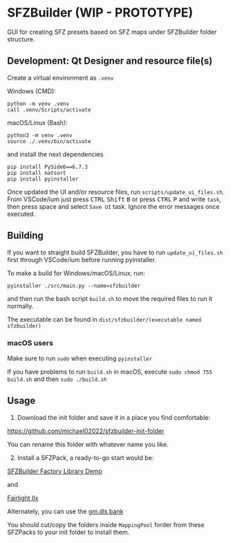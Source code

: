# SFZBuilder (WIP - PROTOTYPE)

GUI for creating SFZ presets based on SFZ maps under SFZBuilder folder structure.

## Development: Qt Designer and resource file(s)
Create a virtual environment as `.venv`

Windows (CMD):

```
python -m venv .venv
call .venv/Scripts/activate
```

macOS/Linux (Bash):

```
python3 -m venv .venv
source ./.venv/bin/activate
```

and install the next dependencies

```
pip install PySide6==6.7.3
pip install natsort
pip install pyinstaller
```

Once updated the UI and/or resource files, run `scripts/update_ui_files.sh`.<br/>
From VSCode/ium just press <kbd>CTRL</kbd> <kbd>Shift</kbd> <kbd>B</kbd> or press <kbd>CTRL</kbd> <kbd>P</kbd> and write `task`, then press space and select `Save UI` task. Ignore the error messages once executed.

## Building
If you want to straight build SFZBuilder, you have to run `update_ui_files.sh` first through VSCode/ium before running pyinstaller.

To make a build for Windows/macOS/Linux, run:

```
pyinstaller ./src/main.py --name=sfzbuilder
```

and then run the bash script `build.sh` to move the required files to run it normally.

The executable can be found in `dist/sfzbuilder/(executable named sfzbuilder)`

### macOS users
Make sure to run `sudo` when executing `pyinstaller`

If you have problems to run `build.sh` in macOS, execute `sudo chmod 755 build.sh` and then `sudo ./build.sh`

## Usage
1. Download the init folder and save it in a place you find comfortable:

https://github.com/michael02022/sfzbuilder-init-folder

You can rename this folder with whatever name you like.

2. Install a SFZPack, a ready-to-go start would be:

[SFZBuilder Factory Library Demo](https://huggingface.co/datasets/michl1149/SFZBuilder-Factory-Library-Demo/blob/main/SFZBuilder%20Factory%20Library%20Demo.zip)

and

[Fairlight IIx](https://github.com/sfzbuilder/sfzpack-Fairlight_IIx)

Alternately, you can use the [gm.dls bank](https://github.com/sfzbuilder/sfzpack-gm.dls)

You should cut/copy the folders inside `MappingPool` forder from these SFZPacks to your init folder to install them.